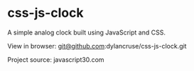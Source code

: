 # css-js-clock
A simple analog clock built using JavaScript and CSS.

View in browser: git@github.com:dylancruse/css-js-clock.git

Project source: javascript30.com
